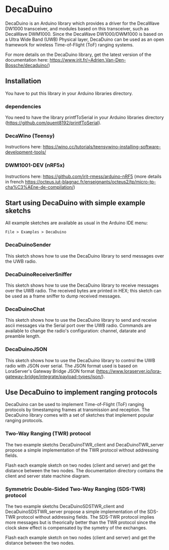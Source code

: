 # DecaDuino

DecaDuino is an Arduino library which provides a driver for the DecaWave DW1000
transceiver, and modules based on this transceiver, such as DecaWave DWM1000.
Since the DecaWave DW1000/DWM1000 is based on a Ultra Wide Band (UWB) Physical
layer, DecaDuino can be used as an open framework for wireless Time-of-Flight
(ToF) ranging systems.

For more details on the DecaDuino library, get the latest version of the
documentation here: https://www.irit.fr/~Adrien.Van-Den-Bossche/decaduino/)

## Installation
You have to put this library in your Arduino libraries directory.

### dependencies
You need to have the library printfToSerial in your Arduino libraries directory (https://github.com/quent8192/printfToSerial).

### DecaWino (Teensy)

Instructions here: https://wino.cc/tutorials/teensywino-installing-software-development-tools/

### DWM1001-DEV (nRF5x)

Instructions here: https://github.com/irit-rmess/arduino-nRF5
(more details in french https://octeus.iut-blagnac.fr/enseignants/octeus2/tp/micro-tp-cha%C3%AEne-de-compilation/)

## Start using DecaDuino with simple example sketchs
All example sketches are available as usual in the Arduino IDE menu: 
```
File > Examples > DecaDuino
```

### DecaDuinoSender

This sketch shows how to use the DecaDuino library to send messages over the UWB
radio.

### DecaDuinoReceiverSniffer

This sketch shows how to use the DecaDuino library to receive messages over the
UWB radio. The received bytes are printed in HEX; this sketch can be used as a
frame sniffer to dump received messages.

### DecaDuinoChat

This sketch shows how to use the DecaDuino library to send and receive ascii
messages via the Serial port over the UWB radio. Commands are available to
change the radio's configuration: channel, datarate and preamble length.

### DecaDuinoJSON

This sketch shows how to use the DecaDuino library to control the UWB radio
with JSON over serial. The JSON format used is based on LoraServer's Gateway
Bridge JSON format (https://www.loraserver.io/lora-gateway-bridge/integrate/payload-types/json/).

## Use DecaDuino to implement ranging protocols

DecaDuino can be used to implement Time-of-Flight (ToF) ranging protocols
by timestamping frames at transmission and reception. The DecaDuino library
comes with a set of sketches that implement popular ranging protocols.

### Two-Way Ranging (TWR) protocol

The two example sketchs DecaDuinoTWR_client and DecaDuinoTWR_server propose a
simple implementation of the TWR protocol without addressing fields. 

Flash each example sketch on two nodes (client and server) and get the distance
between the two nodes. The documentation directory contains the client and
server state machine diagram.

### Symmetric Double-Sided Two-Way Ranging (SDS-TWR) protocol

The two example sketchs DecaDuinoSDSTWR_client and DecaDuinoSDSTWR_server
propose a simple implementation of the SDS-TWR protocol without addressing
fields. The SDS-TWR protocol implies more messages but is theorically better
than the TWR protocol since the clock skew effect is compensated by the
symetry of the exchanges. 

Flash each example sketch on two nodes (client and server) and get the distance
between the two nodes.

